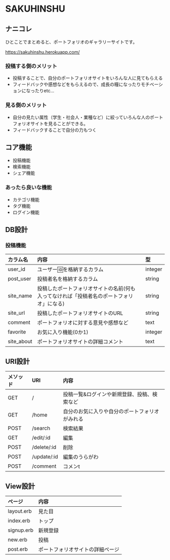 # SAKUHINSHU

## ナニコレ
ひとことでまとめると、ポートフォリオのギャラリーサイトです。

https://sakuhinshu.herokuapp.com/

### 投稿する側のメリット
- 投稿することで、自分のポートフォリオサイトをいろんな人に見てもらえる
- フィードバックや感想などをもらえるので、成長の糧になったりモチベーションになったりetc...

### 見る側のメリット
- 自分の見たい属性（学生・社会人・業種など）に絞っていろんな人のポートフォリオサイトを見ることができる。
- フィードバックすることで自分の力もつく

## コア機能
- 投稿機能
- 検索機能
- シェア機能
### あったら良いな機能
- カテゴリ機能
- タグ機能
- ログイン機能

## DB設計
### 投稿機能
|カラム名|内容|型|
|:-|:-|:-|
|user_id|ユーザー🆔を格納するカラム|integer|
|post_user|投稿者名を格納するカラム|string|
|site_name|投稿したポートフォリオサイトの名前(何も入ってなければ「投稿者名のポートフォリオ」になる)|string|
|site_url|投稿したポートフォリオサイトのURL|string|
|comment|ポートフォリオに対する意見や感想など|text|
|favorite|お気に入り機能(0か1)|integer|
|site_about|ポートフォリオサイトの詳細コメント|text|

## URI設計
|メソッド|URI|内容|
|:-|:-|:-|
|GET|/|投稿一覧&ログインや新規登録、投稿、検索など|
|GET|/home|自分のお気に入りや自分のポートフォリオがみれる|
|POST|/search|検索結果|
|GET|/edit/:id|編集|
|POST|/delete/:id|削除|
|POST|/update/:id|編集のうらがわ|
|POST|/comment|コメンt|

## View設計
|ページ|内容|
|:-|:-|
|layout.erb|見た目|
|index.erb|トップ|
|signup.erb|新規登録|
|new.erb|投稿|
|post.erb|ポートフォリオサイトの詳細ページ|
